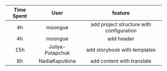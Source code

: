 | Time Spent  | User             | feature                                  |
|:-----------:|:----------------:|:----------------------------------------:|
| 4h          | moongue          | add project structure with configuration |  
| 4h          | moongue          | add header                               |
| 15h         | Juliya-Potapchuk | add storybook with templates             |
| 8h          | NadiaKaputkina   | add content with translate               |
